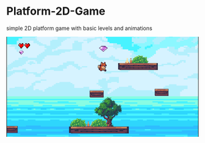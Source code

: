 # Platform-2D-Game
simple 2D platform game with basic levels and animations

![Image description](screen.png)
